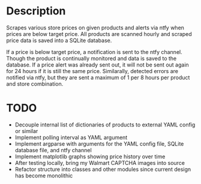 # Description
Scrapes various store prices on given products and alerts via ntfy when prices are below target price. All products are scanned hourly and scraped price data is saved into a SQLite database.

If a price is below target price, a notification is sent to the ntfy channel. Though the product is continually monitored and data is saved to the database. If a price alert was already sent out, it will not be sent out again for 24 hours if it is still the same price. Similarally, detected errors are notified via ntfy, but they are sent a maximum of 1 per 8 hours per product and store combination.

# TODO
- Decouple internal list of dictionaries of products to external YAML config or similar
- Implement polling interval as YAML argument
- Implement argparse with arguments for the YAML config file, SQLite database file, and ntfy channel
- Implement matplotlib graphs showing price history over time
- After testing locally, bring my Walmart CAPTCHA images into source
- Refactor structure into classes and other modules since current design has become monolithic
